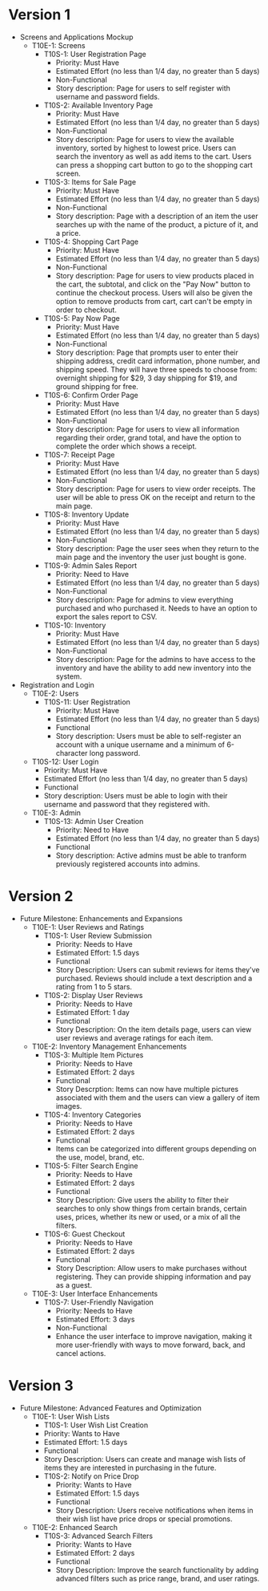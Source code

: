 # Version 1
  - Screens and Applications Mockup
    - T10E-1: Screens
      - T10S-1: User Registration Page
        - Priority: Must Have
        - Estimated Effort (no less than 1/4 day, no greater than 5 days)
        - Non-Functional
        - Story description: Page for users to self register with username and password fields.
      - T10S-2: Available Inventory Page
        - Priority: Must Have
        - Estimated Effort (no less than 1/4 day, no greater than 5 days)
        - Non-Functional
        - Story description: Page for users to view the available inventory, sorted by highest to lowest price. Users can search the inventory as well as add items to the cart. Users can press a shopping cart button to go to the shopping cart screen.
      - T10S-3: Items for Sale Page
        - Priority: Must Have
        - Estimated Effort (no less than 1/4 day, no greater than 5 days)
        - Non-Functional 
        - Story description: Page with a description of an item the user searches up with the name of the product, a picture of it, and a price.
      - T10S-4: Shopping Cart Page
        - Priority: Must Have
        - Estimated Effort (no less than 1/4 day, no greater than 5 days)
        - Non-Functional 
        - Story description: Page for users to view products placed in the cart, the subtotal, and click on the "Pay Now" button to continue the checkout process. Users will also be given the option to remove products from cart, cart can't be empty in order to checkout.
      - T10S-5: Pay Now Page
        - Priority: Must Have
        - Estimated Effort (no less than 1/4 day, no greater than 5 days)
        - Non-Functional
        - Story description: Page that prompts user to enter their shipping address, credit card information, phone number, and shipping speed. They will have three speeds to choose from: overnight shipping for $29, 3 day shipping for $19, and ground shipping for free.
      - T10S-6: Confirm Order Page
        - Priority: Must Have
        - Estimated Effort (no less than 1/4 day, no greater than 5 days)
        - Non-Functional
        - Story description: Page for users to view all information regarding their order, grand total, and have the option to complete the order which shows a receipt. 
      - T10S-7: Receipt Page
        - Priority: Must Have
        - Estimated Effort (no less than 1/4 day, no greater than 5 days)
        - Non-Functional
        - Story description: Page for users to view order receipts. The user will be able to press OK on the receipt and return to the main page.
      - T10S-8: Inventory Update
        - Priority: Must Have
        - Estimated Effort (no less than 1/4 day, no greater than 5 days)
        - Non-Functional
        - Story description: Page the user sees when they return to the main page and the inventory the user just bought is gone.
      - T10S-9: Admin Sales Report
        - Priority: Need to Have
        - Estimated Effort (no less than 1/4 day, no greater than 5 days)
        - Non-Functional
        - Story description: Page for admins to view everything purchased and who purchased it. Needs to have an option to export the sales report to CSV.
      - T10S-10: Inventory
        - Priority: Must Have
        - Estimated Effort (no less than 1/4 day, no greater than 5 days)
        - Non-Functional 
        - Story description: Page for the admins to have access to the inventory and have the ability to add new inventory into the system.
  - Registration and Login
    - T10E-2: Users
      - T10S-11: User Registration 
        - Priority: Must Have
        - Estimated Effort (no less than 1/4 day, no greater than 5 days)
        - Functional
        - Story description: Users must be able to self-register an account with a unique username and a minimum of 6-character long password.
     - T10S-12: User Login 
        - Priority: Must Have
        - Estimated Effort (no less than 1/4 day, no greater than 5 days)
        - Functional
        - Story description: Users must be able to login with their username and password that they registered with.
    - T10E-3: Admin
      - T10S-13: Admin User Creation
        - Priority: Need to Have 
        - Estimated Effort (no less than 1/4 day, no greater than 5 days)
        - Functional
        - Story description: Active admins must be able to tranform previously registered accounts into admins.

# Version 2
  - Future Milestone: Enhancements and Expansions
    - T10E-1: User Reviews and Ratings
      - T10S-1: User Review Submission
        - Priority: Needs to Have
        - Estimated Effort: 1.5 days
        - Functional
        - Story Description: Users can submit reviews for items they've purchased. Reviews should include a text description and a rating from 1 to 5 stars.
      - T10S-2: Display User Reviews
        - Priority: Needs to Have
        - Estimated Effort: 1 day
        - Functional
        - Story Description: On the item details page, users can view user reviews and average ratings for each item.
    - T10E-2: Inventory Management Enhancements
      - T10S-3: Multiple Item Pictures
        - Priority: Needs to Have
        - Estimated Effort: 2 days
        - Functional
        - Story Descrption: Items can now have multiple pictures associated with them and the users can view a gallery of item images.
      - T10S-4: Inventory Categories
        - Priority: Needs to Have
        - Estimated Effort: 2 days
        - Functional
        - Items can be categorized into different groups depending on the use, model, brand, etc.
      - T10S-5: Filter Search Engine
        - Priority: Needs to Have
        - Estimated Effort: 2 days
        - Functional
        - Story Description: Give users the ability to filter their searches to only show things from certain brands, certain uses, prices, whether its new or used, or a mix of all the filters.
      - T10S-6: Guest Checkout
        - Priority: Needs to Have
        - Estimated Effort: 2 days
        - Functional
        - Story Description: Allow users to make purchases without registering. They can provide shipping information and pay as a guest.
    - T10E-3: User Interface Enhancements
      - T10S-7: User-Friendly Navigation
        - Priority: Needs to Have
        - Estimated Effort: 3 days
        - Non-Functional
        - Enhance the user interface to improve navigation, making it more user-friendly with ways to move forward, back, and cancel actions.

# Version 3
  - Future Milestone: Advanced Features and Optimization
    - T10E-1: User Wish Lists
       - T10S-1: User Wish List Creation
        - Priority: Wants to Have
        - Estimated Effort: 1.5 days
        - Functional
        - Story Description: Users can create and manage wish lists of items they are interested in purchasing in the future.
      - T10S-2: Notify on Price Drop
        - Priority: Wants to Have
        - Estimated Effort: 1.5 days
        - Functional
        - Story Description: Users receive notifications when items in their wish list have price drops or special promotions.
    - T10E-2: Enhanced Search
      - T10S-3: Advanced Search Filters
        - Priority: Wants to Have
        - Estimated Effort: 2 days
        - Functional
        - Story Description: Improve the search functionality by adding advanced filters such as price range, brand, and user ratings.
